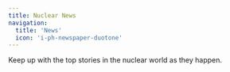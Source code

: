 ```yaml
---
title: Nuclear News
navigation:
  title: 'News'
  icon: 'i-ph-newspaper-duotone'
---
```


Keep up with the top stories in the nuclear world as they happen.

<section-contents section-name="news" />
